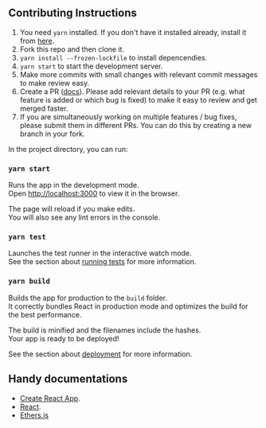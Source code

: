 ## Contributing Instructions

1. You need `yarn` installed. If you don't have it installed already, install it from [here](https://classic.yarnpkg.com/en/docs/install/).
2. Fork this repo and then clone it.
3. `yarn install --frozen-lockfile` to install depencendies.
4. `yarn start` to start the development server.
5. Make more commits with small changes with relevant commit messages to make review easy.
6. Create a PR ([docs](https://docs.github.com/en/github/collaborating-with-issues-and-pull-requests/creating-a-pull-request)). Please add relevant details to your PR (e.g. what feature is added or which bug is fixed) to make it easy to review and get merged faster.
7. If you are simultaneously working on multiple features / bug fixes, please submit them in different PRs. You can do this by creating a new branch in your fork.

In the project directory, you can run:

### `yarn start`

Runs the app in the development mode.<br />
Open [http://localhost:3000](http://localhost:3000) to view it in the browser.

The page will reload if you make edits.<br />
You will also see any lint errors in the console.

### `yarn test`

Launches the test runner in the interactive watch mode.<br />
See the section about [running tests](https://facebook.github.io/create-react-app/docs/running-tests) for more information.

### `yarn build`

Builds the app for production to the `build` folder.<br />
It correctly bundles React in production mode and optimizes the build for the best performance.

The build is minified and the filenames include the hashes.<br />
Your app is ready to be deployed!

See the section about [deployment](https://facebook.github.io/create-react-app/docs/deployment) for more information.

## Handy documentations

- [Create React App](https://facebook.github.io/create-react-app/docs/getting-started).
- [React](https://reactjs.org/).
- [Ethers.js](https://docs.ethers.io/v5/)
